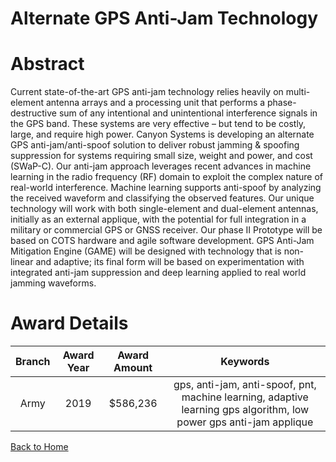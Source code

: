 
Alternate GPS Anti-Jam Technology
=================================

# Abstract


Current state-of-the-art GPS anti-jam technology relies heavily on multi-element antenna arrays and a processing unit that performs a phase-destructive sum of any intentional and unintentional interference signals in the GPS band. These systems are very effective – but tend to be costly, large, and require high power. Canyon Systems is developing an alternate GPS anti-jam/anti-spoof solution to deliver robust jamming & spoofing suppression for systems requiring small size, weight and power, and cost (SWaP-C). Our anti-jam approach leverages recent advances in machine learning in the radio frequency (RF) domain to exploit the complex nature of real-world interference. Machine learning supports anti-spoof by analyzing the received waveform and classifying the observed features. Our unique technology will work with both single-element and dual-element antennas, initially as an external applique, with the potential for full integration in a military or commercial GPS or GNSS receiver. Our phase II Prototype will be based on COTS hardware and agile software development. GPS Anti-Jam Mitigation Engine (GAME) will be designed with technology that is non-linear and adaptive; its final form will be based on experimentation with integrated anti-jam suppression and deep learning applied to real world jamming waveforms.  

# Award Details

|Branch|Award Year|Award Amount|Keywords|
| :---: | :---: | :---: | :---: |
|Army|2019|$586,236|gps, anti-jam, anti-spoof, pnt, machine learning, adaptive learning gps algorithm, low power gps anti-jam applique|
  
  


[Back to Home](https://github.com/chrischow/dod_sbir_awards/CC/#1101)